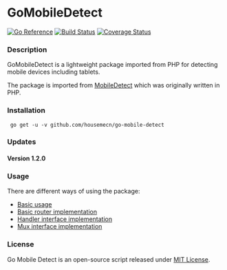 GoMobileDetect
==============

[![Go Reference](https://pkg.go.dev/badge/github.com/housemecn/go-mobile-detect.svg)](https://pkg.go.dev/github.com/housemecn/go-mobile-detect)
[![Build Status](https://travis-ci.org/housemecn/go-mobile-detect.svg?branch=main)](https://travis-ci.org/housemecn/go-mobile-detect)
[![Coverage Status](https://coveralls.io/repos/github/housemecn/go-mobile-detect/badge.svg)](https://coveralls.io/github/housemecn/go-mobile-detect)

### Description

GoMobileDetect is a lightweight package imported from PHP for detecting mobile devices including tablets. 

The package is imported from [MobileDetect](http://www.mobiledetect.net) which was originally written in PHP.

### Installation 

     go get -u -v github.com/housemecn/go-mobile-detect 

### Updates 

#### Version 1.2.0 


### Usage

There are different ways of using the package: 

- [Basic usage](examples/app.go) 
- [Basic router implementation](examples/router/main.go)
- [Handler interface implementation](examples/handler/main.go)
- [Mux interface implementation](examples/mux/main.go)

### License

Go Mobile Detect is an open-source script released under [MIT License](http://www.opensource.org/licenses/mit-license.php). 